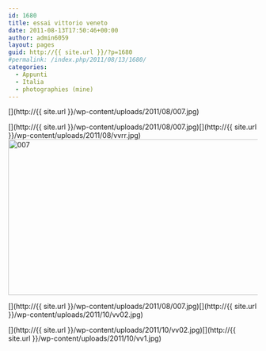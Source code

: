 ```yaml
---
id: 1680
title: essai vittorio veneto
date: 2011-08-13T17:50:46+00:00
author: admin6059
layout: pages
guid: http://{{ site.url }}/?p=1680
#permalink: /index.php/2011/08/13/1680/
categories:
  - Appunti
  - Italia
  - photographies (mine)
---
```

[](http://{{ site.url }}/wp-content/uploads/2011/08/007.jpg)

[](http://{{ site.url }}/wp-content/uploads/2011/08/007.jpg)[](http://{{ site.url }}/wp-content/uploads/2011/08/vvrr.jpg)<img class="aligncenter size-full wp-image-1707" title="007" src="http://{{ site.url }}/wp-content/uploads/2011/08/007.jpg" alt="007" width="510" height="314" srcset="http://{{ site.url }}/wp-content/uploads/2011/08/007.jpg 510w, http://{{ site.url }}/wp-content/uploads/2011/08/007-300x185.jpg 300w" sizes="(max-width: 510px) 100vw, 510px" />

[](http://{{ site.url }}/wp-content/uploads/2011/08/007.jpg)[](http://{{ site.url }}/wp-content/uploads/2011/10/vv02.jpg)

[](http://{{ site.url }}/wp-content/uploads/2011/10/vv02.jpg)[](http://{{ site.url }}/wp-content/uploads/2011/10/vv1.jpg)